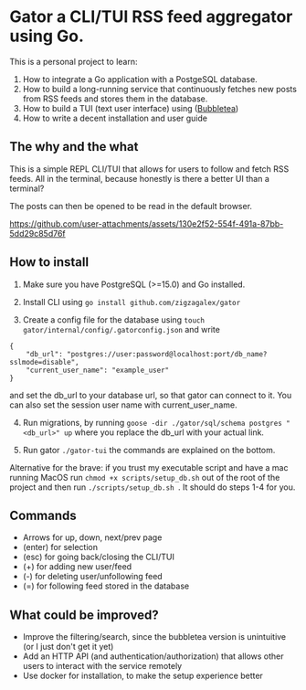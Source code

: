 # Gator a CLI/TUI RSS feed aggregator using Go.

This is a personal project to learn:
1. How to integrate a Go application with a PostgeSQL database.
2. How to build a long-running service that continuously fetches new posts from RSS feeds and stores them in the database.
3. How to build a TUI (text user interface) using ([Bubbletea](https://github.com/charmbracelet/bubbletea/tree/main))
4. How to write a decent installation and user guide


## The why and the what
This is a simple REPL CLI/TUI that allows for users to follow and fetch RSS feeds. All in the terminal, because honestly is there a better UI than a terminal?

The posts can then be opened to be read in the default browser. 



https://github.com/user-attachments/assets/130e2f52-554f-491a-87bb-5dd29c85d76f



## How to install
1. Make sure you have PostgreSQL (>=15.0) and Go installed.

2. Install CLI using ```go install github.com/zigzagalex/gator```

3. Create a config file for the database using ```touch gator/internal/config/.gatorconfig.json``` and write 
```
{
    "db_url": "postgres://user:password@localhost:port/db_name?sslmode=disable",
    "current_user_name": "example_user"
}
```
and set the db_url to your database url, so that gator can connect to it. You can also set the session user name with current_user_name. 

4. Run migrations, by running ```goose -dir ./gator/sql/schema postgres "<db_url>" up``` where you replace the db_url with your actual link. 

5. Run gator ```./gator-tui``` the commands are explained on the bottom. 


Alternative for the brave: if you trust my executable script and have a mac running MacOS run ```chmod +x scripts/setup_db.sh``` out of the root of the project and then run ```./scripts/setup_db.sh ```. It should do steps 1-4 for you. 

## Commands
* Arrows for up, down, next/prev page
* (enter) for selection
* (esc) for going back/closing the CLI/TUI
* (+) for adding new user/feed
* (-) for deleting user/unfollowing feed
* (=) for following feed stored in the database

## What could be improved?
- Improve the filtering/search, since the bubbletea version is unintuitive (or I just don't get it yet)
- Add an HTTP API (and authentication/authorization) that allows other users to interact with the service remotely
- Use docker for installation, to make the setup experience better

